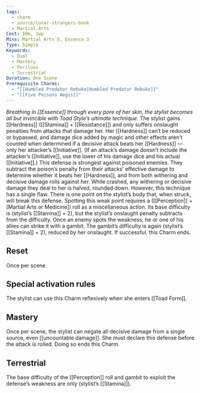 ```yaml
---
tags:
  - charm
  - source/lunar-strangers-book
  - Martial-Arts
Cost: 10m, 1wp
Mins: Martial Arts 5, Essence 3
Type: Simple
Keywords:
  - Dual
  - Mastery
  - Perilous
  - Terrestrial
Duration: One Scene
Prerequisite Charms:
  - "[[Humbled Predator Rebuke|Humbled Predator Rebuke]]"
  - "[[Five Poisons Aegis]]"
---
```

*Breathing in [[Essence]] through every pore of her skin, the stylist becomes all but invincible with Toad Style’s ultimate technique.*
The stylist gains [[Hardness]] ([[Stamina]] + [[Resistance]]) and only suffers onslaught penalties from attacks that damage her. Her [[Hardness]] can’t be reduced or bypassed, and damage dice added by magic and other effects aren’t counted when determined if a decisive attack beats her [[Hardness]] — only her attacker’s [[Initiative]]. (If an attack’s damage doesn’t include the attacker’s [[Initiative]], use the lower of his damage dice and his actual [[Initiative]].)
This defense is strongest against poisoned enemies. They subtract the poison’s penalty from their attacks’ effective damage to determine whether it beats her [[Hardness]], and from both withering and decisive damage rolls against her. While crashed, any withering or decisive damage they deal to her is halved, rounded down.
However, this technique has a single flaw. There is one point on the stylist’s body that, when struck, will break this defense. Spotting this weak point requires a ([[Perception]] + [Martial Arts or Medicine]) roll as a miscellaneous action. Its base difficulty is (stylist’s [[Stamina]] + 2), but the stylist’s onslaught penalty subtracts from the difficulty.
Once an enemy spots the weakness, he or one of his allies can strike it with a gambit. The gambit’s difficulty is again (stylist’s [[Stamina]] + 2), reduced by her onslaught.
If successful, this Charm ends.
## Reset 
Once per scene.
## Special activation rules
The stylist can use this Charm reflexively when she enters [[Toad Form]].
## Mastery
Once per scene, the stylist can negate all decisive damage from a single source, even [[uncountable damage]]. She must declare this defense before the attack is rolled. Doing so ends this Charm.
## Terrestrial
The base difficulty of the [[Perception]] roll and gambit to exploit the defense’s weakness are only (stylist’s [[Stamina]]).